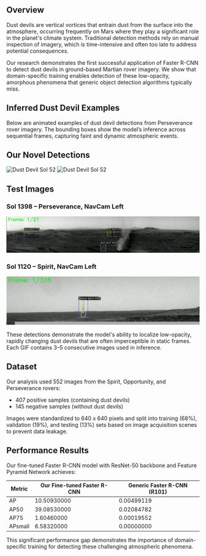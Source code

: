 ## Overview

Dust devils are vertical vortices that entrain dust from the surface into the atmosphere, occurring frequently on Mars where they play a significant role in the planet's climate system. Traditional detection methods rely on manual inspection of imagery, which is time-intensive and often too late to address potential consequences.

Our research demonstrates the first successful application of Faster R-CNN to detect dust devils in ground-based Martian rover imagery. We show that domain-specific training enables detection of these low-opacity, amorphous phenomena that generic object detection algorithms typically miss.


## Inferred Dust Devil Examples

Below are animated examples of dust devil detections from Perseverance rover imagery. The bounding boxes show the model’s inference across sequential frames, capturing faint and dynamic atmospheric events.

## Our Novel Detections
![Dust Devil Sol 52](gifs/dust_devil_sol0052.gif)
![Dust Devil Sol 52](gifs/dust_devil_sol0052.gif)

## Test Images

### Sol 1398 – Perseverance, NavCam Left
![Dust Devil Sol 1398](PNV1398.gif)

### Sol 1120 – Spirit, NavCam Left
![Dust Devil Sol 1120](SNV1120.gif)

These detections demonstrate the model's ability to localize low-opacity, rapidly changing dust devils that are often imperceptible in static frames. Each GIF contains 3–5 consecutive images used in inference.
## Dataset

Our analysis used 552 images from the Spirit, Opportunity, and Perseverance rovers:
- 407 positive samples (containing dust devils)
- 145 negative samples (without dust devils)

Images were standardized to 640 x 640 pixels and split into training (68%), validation (19%), and testing (13%) sets based on image acquisition scenes to prevent data leakage.

## Performance Results

Our fine-tuned Faster R-CNN model with ResNet-50 backbone and Feature Pyramid Network achieves:

| Metric | Our Fine-tuned Faster R-CNN | Generic Faster R-CNN (R101) | 
|--------|-----------------------------|-----------------------------|
| AP     | 10.50930000                 | 0.00499119                  | 
| AP50   | 39.08530000                 | 0.02084782                  | 
| AP75   | 1.60460000                  | 0.00019552                  | 
| APsmall| 6.58320000                  | 0.00000000                  | 

This significant performance gap demonstrates the importance of domain-specific training for detecting these challenging atmospheric phenomena.


